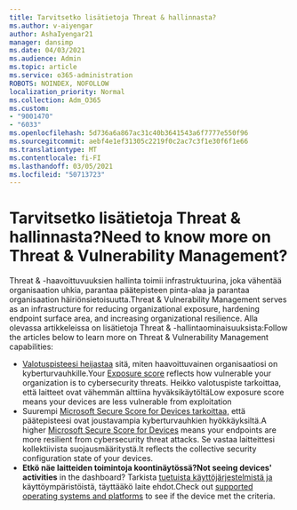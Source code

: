 ```yaml
---
title: Tarvitsetko lisätietoja Threat & hallinnasta?
ms.author: v-aiyengar
author: AshaIyengar21
manager: dansimp
ms.date: 04/03/2021
ms.audience: Admin
ms.topic: article
ms.service: o365-administration
ROBOTS: NOINDEX, NOFOLLOW
localization_priority: Normal
ms.collection: Adm_O365
ms.custom:
- "9001470"
- "6033"
ms.openlocfilehash: 5d736a6a867ac31c40b3641543a6f7777e550f96
ms.sourcegitcommit: aebf4e1ef31305c2219f0c2ac7c3f1e30f6f1e66
ms.translationtype: MT
ms.contentlocale: fi-FI
ms.lasthandoff: 03/05/2021
ms.locfileid: "50713723"
---
```

# <a name="need-to-know-more-on-threat--vulnerability-management"></a><span data-ttu-id="ae599-102">Tarvitsetko lisätietoja Threat & hallinnasta?</span><span class="sxs-lookup"><span data-stu-id="ae599-102">Need to know more on Threat & Vulnerability Management?</span></span>

<span data-ttu-id="ae599-103">Threat & -haavoittuvuuksien hallinta toimii infrastruktuurina, joka vähentää organisaation uhkia, parantaa päätepisteen pinta-alaa ja parantaa organisaation häiriönsietoisuutta.</span><span class="sxs-lookup"><span data-stu-id="ae599-103">Threat & Vulnerability Management serves as an infrastructure for reducing organizational exposure, hardening endpoint surface area, and increasing organizational resilience.</span></span> <span data-ttu-id="ae599-104">Alla olevassa artikkeleissa on lisätietoja Threat & -hallintaominaisuuksista:</span><span class="sxs-lookup"><span data-stu-id="ae599-104">Follow the articles below to learn more on Threat & Vulnerability Management capabilities:</span></span>

- <span data-ttu-id="ae599-105">[Valotuspisteesi heijastaa](https://docs.microsoft.com/windows/security/threat-protection/microsoft-defender-atp/tvm-exposure-score) sitä, miten haavoittuvainen organisaatiosi on kyberturvauhkille.</span><span class="sxs-lookup"><span data-stu-id="ae599-105">Your [Exposure score](https://docs.microsoft.com/windows/security/threat-protection/microsoft-defender-atp/tvm-exposure-score) reflects how vulnerable your organization is to cybersecurity threats.</span></span> <span data-ttu-id="ae599-106">Heikko valotuspiste tarkoittaa, että laitteet ovat vähemmän alttiina hyväksikäytöltä</span><span class="sxs-lookup"><span data-stu-id="ae599-106">Low exposure score means your devices are less vulnerable from exploitation</span></span>
- <span data-ttu-id="ae599-107">Suurempi [Microsoft Secure Score for Devices tarkoittaa,](https://docs.microsoft.com/windows/security/threat-protection/microsoft-defender-atp/tvm-microsoft-secure-score-devices) että päätepisteesi ovat joustavampia kyberturvauhkien hyökkäyksiltä.</span><span class="sxs-lookup"><span data-stu-id="ae599-107">A higher [Microsoft Secure Score for Devices](https://docs.microsoft.com/windows/security/threat-protection/microsoft-defender-atp/tvm-microsoft-secure-score-devices) means your endpoints are more resilient from cybersecurity threat attacks.</span></span> <span data-ttu-id="ae599-108">Se vastaa laitteittesi kollektiivista suojausmääritystä.</span><span class="sxs-lookup"><span data-stu-id="ae599-108">It reflects the collective security configuration state of your devices.</span></span>
- <span data-ttu-id="ae599-109">**Etkö näe laitteiden toimintoja koontinäytössä?**</span><span class="sxs-lookup"><span data-stu-id="ae599-109">**Not seeing devices' activities** in the dashboard?</span></span> <span data-ttu-id="ae599-110">Tarkista [tuetuista käyttöjärjestelmistä ja](https://docs.microsoft.com/windows/security/threat-protection/microsoft-defender-atp/tvm-supported-os) käyttöympäristöistä, täyttääkö laite ehdot.</span><span class="sxs-lookup"><span data-stu-id="ae599-110">Check out [supported operating systems and platforms](https://docs.microsoft.com/windows/security/threat-protection/microsoft-defender-atp/tvm-supported-os) to see if the device met the criteria.</span></span>
